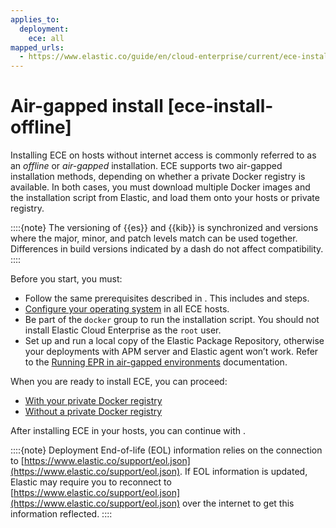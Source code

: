 ```yaml
---
applies_to:
  deployment:
    ece: all
mapped_urls:
  - https://www.elastic.co/guide/en/cloud-enterprise/current/ece-install-offline.html
---
```


# Air-gapped install [ece-install-offline]

Installing ECE on hosts without internet access is commonly referred to as an *offline* or *air-gapped* installation. ECE supports two air-gapped installation methods, depending on whether a private Docker registry is available. In both cases, you must download multiple Docker images and the installation script from Elastic, and load them onto your hosts or private registry.

::::{note}
    The versioning of {{es}} and {{kib}} is synchronized and versions where the major, minor, and patch levels match can be used together. Differences in build versions indicated by a dash do not affect compatibility.
::::

Before you start, you must:

* Follow the same prerequisites described in [](./install.md#ece-install-prerequisites). This includes [](./identify-deployment-scenario.md) and [](./prepare-environment.md) steps.
* [Configure your operating system](./configure-operating-system.md) in all ECE hosts.
* Be part of the `docker` group to run the installation script. You should not install Elastic Cloud Enterprise as the `root` user.
* Set up and run a local copy of the Elastic Package Repository, otherwise your deployments with APM server and Elastic agent won’t work. Refer to the [Running EPR in air-gapped environments](/reference/fleet/air-gapped.md#air-gapped-diy-epr) documentation.

When you are ready to install ECE, you can proceed:

* [With your private Docker registry](./ece-install-offline-with-registry.md)
* [Without a private Docker registry](./ece-install-offline-no-registry.md)

After installing ECE in your hosts, you can continue with [](./post-installation-steps.md).

::::{note}
Deployment End-of-life (EOL) information relies on the connection to [https://www.elastic.co/support/eol.json](https://www.elastic.co/support/eol.json). If EOL information is updated, Elastic may require you to reconnect to [https://www.elastic.co/support/eol.json](https://www.elastic.co/support/eol.json) over the internet to get this information reflected.
::::
